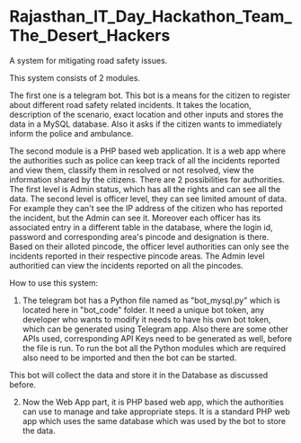 # Rajasthan_IT_Day_Hackathon_Team_The_Desert_Hackers
A system for mitigating road safety issues. 

This system consists of 2 modules.

The first one is a telegram bot. This bot is a means for the citizen to register about different road safety related incidents. It takes the location, description of the scenario, exact location and other inputs and stores the data in a MySQL database. Also it asks if the citizen wants to immediately inform the police and ambulance.

The second module is a PHP based web application. It is a web app where the authorities such as police can keep track of all the incidents reported and view them, classify them in resolved or not resolved, view the information shared by the citizens. There are 2 possibilities for authorities. The first level is Admin status, which has all the rights and can see all the data. The second level is officer level, they can see limited amount of data. For example they can't see the IP address of the citizen who has reported the incident, but the Admin can see it. Moreover each officer has its associated entry in a different table in the database, where the login id, password and corresponding area's pincode and designation is there. Based on their alloted pincode, the officer level authorities can only see the incidents reported in their respective pincode areas. The Admin level authoritied can view the incidents reported on all the pincodes.


How to use this system:

1. The telegram bot has a Python file named as "bot_mysql.py" which is located here in "bot_code" folder. It need a unique bot token, any developer who wants to modify it needs to have his own bot token, which can be generated using Telegram app. 
Also there are some other APIs used, corresponding API Keys need to be generated as well, before the file is run.
To run the bot all the Python modules which are required also need to be imported and then the bot can be started.

This bot will collect the data and store it in the Database as discussed before.

2. Now the Web App part, it is PHP based web app, which the authorities can use to manage and take appropriate steps. It is a standard PHP web app which uses the same database which was used by the bot to store the data.


